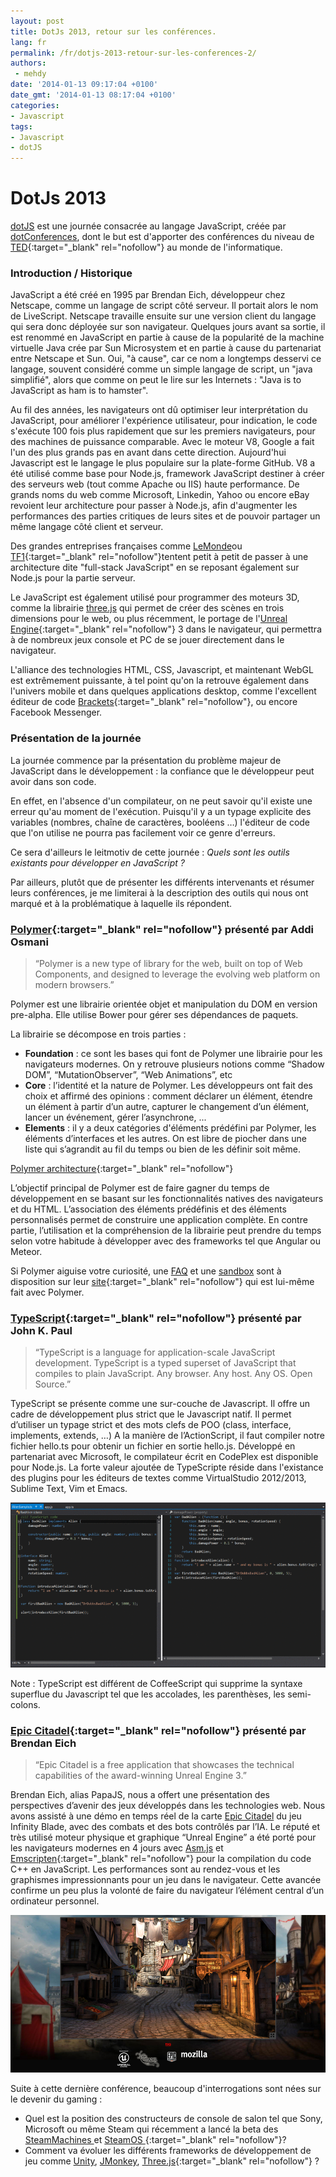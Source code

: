 ```yaml
---
layout: post
title: DotJs 2013, retour sur les conférences.
lang: fr
permalink: /fr/dotjs-2013-retour-sur-les-conferences-2/
authors:
 - mehdy
date: '2014-01-13 09:17:04 +0100'
date_gmt: '2014-01-13 08:17:04 +0100'
categories:
- Javascript
tags:
- Javascript
- dotJS
---
```


DotJs 2013
==========

[dotJS](http://www.dotjs.eu/) est une journée consacrée au langage JavaScript, créée par [dotConferences](http://www.dotconferences.eu/), dont le but est d'apporter des conférences du niveau de [TED](http://www.ted.com/){:target="_blank" rel="nofollow"} au monde de l'informatique.

### Introduction / Historique

JavaScript a été créé en 1995 par Brendan Eich, développeur chez Netscape, comme un langage de script côté serveur. Il portait alors le nom de LiveScript. Netscape travaille ensuite sur une version client du langage qui sera donc déployée sur son navigateur. Quelques jours avant sa sortie, il est renommé en JavaScript en partie à cause de la popularité de la machine virtuelle Java crée par Sun Microsystem et en partie à cause du partenariat entre Netscape et Sun. Oui, "à cause", car ce nom a longtemps desservi ce langage, souvent considéré comme un simple langage de script, un "java simplifié", alors que comme on peut le lire sur les Internets : "Java is to JavaScript as ham is to hamster".

Au fil des années, les navigateurs ont dû optimiser leur interprétation du JavaScript, pour améliorer l'expérience utilisateur, pour indication, le code s'exécute 100 fois plus rapidement que sur les premiers navigateurs, pour des machines de puissance comparable. Avec le moteur V8, Google a fait l'un des plus grands pas en avant dans cette direction. Aujourd'hui Javascript est le langage le plus populaire sur la plate-forme GitHub. V8 a été utilisé comme base pour Node.js, framework JavaScript destiner à créer des serveurs web (tout comme Apache ou IIS) haute performance. De grands noms du web comme Microsoft, Linkedin, Yahoo ou encore eBay revoient leur architecture pour passer à Node.js, afin d'augmenter les performances des parties critiques de leurs sites et de pouvoir partager un même langage côté client et serveur.

Des grandes entreprises françaises comme [LeMonde](http://www.lemonde.fr/)ou [TF1](http://www.tf1.fr/){:target="_blank" rel="nofollow"}tentent petit à petit de passer à une architecture dite "full-stack JavaScript" en se reposant également sur Node.js pour la partie serveur.

Le JavaScript est également utilisé pour programmer des moteurs 3D, comme la librairie [three.js](http://threejs.org/) qui permet de créer des scènes en trois dimensions pour le web, ou plus récemment, le portage de l'[Unreal Engine](http://www.unrealengine.com/){:target="_blank" rel="nofollow"} 3 dans le navigateur, qui permettra  à de nombreux jeux console et PC de se jouer directement dans le navigateur.

L'alliance des technologies HTML, CSS, Javascript, et maintenant WebGL est extrêmement puissante, à tel point qu'on la retrouve également dans l'univers mobile et dans quelques applications desktop, comme l'excellent éditeur de code [Brackets](http://brackets.io/){:target="_blank" rel="nofollow"}, ou encore Facebook Messenger.

### Présentation de la journée

La journée commence par la présentation du problème majeur de JavaScript dans le développement : la confiance que le développeur peut avoir dans son code.

En effet, en l'absence d'un compilateur, on ne peut savoir qu'il existe une erreur qu'au moment de l'exécution. Puisqu'il y a un typage explicite des variables (nombres, chaîne de caractères, booléens …) l'éditeur de code que l'on utilise ne pourra pas facilement voir ce genre d'erreurs.

Ce sera d'ailleurs le leitmotiv de cette journée : *Quels sont les outils existants pour développer en JavaScript ?*

Par ailleurs, plutôt que de présenter les différents intervenants et résumer leurs conférences, je me limiterai à la description des outils qui nous ont marqué et à la problématique à laquelle ils répondent.

### [Polymer](http://www.polymer-project.org/){:target="_blank" rel="nofollow"} présenté par Addi Osmani

> “Polymer is a new type of library for the web, built on top of Web Components, and designed to leverage the evolving web platform on modern browsers.”

Polymer est une librairie orientée objet et manipulation du DOM en version pre-alpha. Elle utilise Bower pour gérer ses dépendances de paquets.

La librairie se décompose en trois parties :

-   **Foundation** : ce sont les bases qui font de Polymer une librairie pour les navigateurs modernes. On y retrouve plusieurs notions comme “Shadow DOM”, “MutationObserver”, “Web Animations”, etc
-   **Core** : l’identité et la nature de Polymer. Les développeurs ont fait des choix et affirmé des opinions : comment déclarer un élément, étendre un élément à partir d’un autre, capturer le changement d’un élément, lancer un événement, gérer l’asynchrone, ...
-   **Elements** : il y a deux catégories d'éléments prédéfini par Polymer, les éléments d’interfaces et les autres. On est libre de piocher dans une liste qui s’agrandit au fil du temps ou bien de les définir soit même.

[Polymer architecture](http://www.polymer-project.org/images/architecture-diagram.svg){:target="_blank" rel="nofollow"}

L’objectif principal de Polymer est de faire gagner du temps de développement en se basant sur les fonctionnalités natives des navigateurs et du HTML. L’association des éléments prédéfinis et des éléments personnalisés permet de construire une application complète. En contre partie, l’utilisation et la compréhension de la librairie peut prendre du temps selon votre habitude à développer avec des frameworks tel que Angular ou Meteor.

Si Polymer aiguise votre curiosité, une [FAQ](http://www.polymer-project.org/faq.html) et une [sandbox](http://www.polymer-project.org/tools/sandbox/) sont à disposition sur leur [site](http://www.polymer-project.org/){:target="_blank" rel="nofollow"} qui est lui-même fait avec Polymer.

### [TypeScript](http://www.typescriptlang.org/){:target="_blank" rel="nofollow"} présenté par John K. Paul

> “TypeScript is a language for application-scale JavaScript development. TypeScript is a typed superset of JavaScript that compiles to plain JavaScript. Any browser. Any host. Any OS. Open Source.”

TypeScript se présente comme une sur-couche de Javascript. Il offre un cadre de développement plus strict que le Javascript natif. Il permet d’utiliser un typage strict et des mots clefs de POO (class, interface, implements, extends, …) A la manière de l’ActionScript, il faut compiler notre fichier hello.ts pour obtenir un fichier en sortie hello.js. Développé en partenariat avec Microsoft, le compilateur écrit en CodePlex est disponible pour Node.js. La forte valeur ajoutée de TypeScripte réside dans l'existance des plugins pour les éditeurs de textes comme VirtualStudio 2012/2013, Sublime Text, Vim et Emacs.

![Type2\_Fig\_06](/assets/2014-01-13-dotjs-2013-retour-sur-les-conferences-2/Type2_Fig_06.gif)

Note : TypeScript est différent de CoffeeScript qui supprime la syntaxe superflue du Javascript tel que les accolades, les parenthèses, les semi-colons.

### [Epic Citadel](http://www.unrealengine.com/html5/){:target="_blank" rel="nofollow"} présenté par Brendan Eich

> “Epic Citadel is a free application that showcases the technical capabilities of the award-winning Unreal Engine 3.”

Brendan Eich, alias PapaJS, nous a offert une présentation des perspectives d’avenir des jeux développés dans les technologies web. Nous avons assisté à une démo en temps réel de la carte [Epic Citadel](http://www.unrealengine.com/html5/) du  jeu Infinity Blade, avec des combats et des bots contrôlés par l’IA. Le réputé et très utilisé moteur physique et graphique “Unreal Engine” a été porté pour les navigateurs modernes en 4 jours avec [Asm.js](http://www.generation-nt.com/go/?url=http%3A%2F%2Fasmjs.org%2F) et [Emscripten](http://www.generation-nt.com/go/?url=https%3A%2F%2Fgithub.com%2Fkripken%2Femscripten%2Fwiki){:target="_blank" rel="nofollow"} pour la compilation du code C++ en JavaScript. Les performances sont au rendez-vous et les graphismes impressionnants pour un jeu dans le navigateur. Cette avancée confirme un peu plus la volonté de faire du navigateur l’élément central d’un ordinateur personnel.

![citadel-demo-2-100068222-orig](/assets/2014-01-13-dotjs-2013-retour-sur-les-conferences-2/citadel-demo-2-100068222-orig.png)

Suite à cette dernière conférence, beaucoup d'interrogations sont nées sur le devenir du gaming :

-   Quel est la position des constructeurs de console de salon tel que Sony, Microsoft ou même Steam qui récemment a lancé la beta des [SteamMachines ](http://store.steampowered.com/livingroom/SteamMachines/)et [SteamOS ](http://store.steampowered.com/livingroom/SteamOS/){:target="_blank" rel="nofollow"}?
-   Comment va évoluer les différents frameworks de développement de jeu comme [Unity](http://unity3d.com/), [JMonkey](http://jmonkeyengine.org/), [Three.js](http://threejs.org/){:target="_blank" rel="nofollow"} ?
